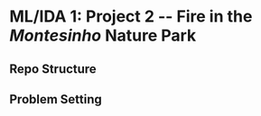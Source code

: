 # ML/IDA 1: Project 2 -- Fire in the ***Montesinho*** Nature Park

## Repo Structure

## Problem Setting
